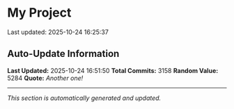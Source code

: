 # My Project


Last updated: 2025-10-24 16:25:37





























































































































































































































































































































































































































































































































































































































































































































































































































































































































































































































































































































































































































































































































































































































































































































































































































































































































































































































































































































































































































































































































































































































































































































































































































































































































































































































































































































































































































































































































































































































































































































































































































































































































































































































































































































































































































































































## Auto-Update Information

**Last Updated:** 2025-10-24 16:51:50
**Total Commits:** 3158
**Random Value:** 5284
**Quote:** _Another one!_

---
_This section is automatically generated and updated._